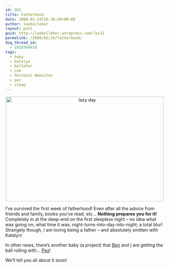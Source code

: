 ```yaml
---
id: 261
title: Fatherhood
date: 2008-02-24T20:38:49+00:00
author: leekelleher
layout: post
guid: http://leekelleher.wordpress.com/?p=11
permalink: /2008/02/24/fatherhood/
dsq_thread_id:
  - 1918764910
tags:
  - baby
  - Katelyn
  - kelleher
  - Lee
  - Personal Websites
  - pez
  - sleep
---
```

[](http://www.flickr.com/photos/leekelleher/2289303892/ "lazy day by leekelleher, on Flickr")

<div style="text-align:center;">
  <a title="lazy day by leekelleher, on Flickr" href="http://www.flickr.com/photos/leekelleher/2289303892/"><img src="http://farm3.static.flickr.com/2371/2289303892_96afb356b2.jpg" alt="lazy day" width="500" height="333" /></a>
</div>

I&#8217;ve survived the first week of fatherhood! Even after all the advice from friends and family, books you&#8217;ve read, etc&#8230; **Nothing prepares you for it!** Completely in at the deep-end on the first sleepless night &#8211; no idea what was going on; what time it was; night-turns-into-day-into-night; a total blur! Strangely though, I am loving being a father &#8211; and absolutely smitten with Katelyn!

In other news, there&#8217;s another baby (a project) that [Ben](http://www.bogdind.com/) and [I](http://leekelleher.com/) are getting the ball rolling with&#8230; [Pez](http://code.google.com/p/pez/)!
  
We&#8217;ll tell you all about it soon!